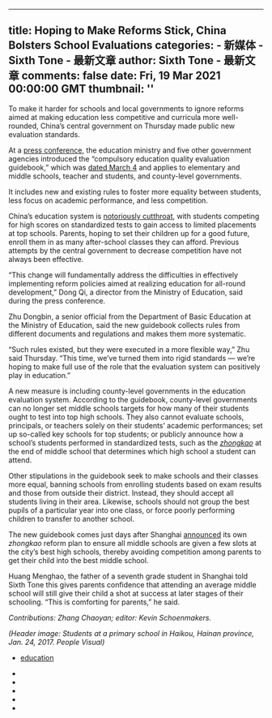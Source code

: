 
---
title: Hoping to Make Reforms Stick, China Bolsters School Evaluations
categories: 
    - 新媒体
    - Sixth Tone - 最新文章
author: Sixth Tone - 最新文章
comments: false
date: Fri, 19 Mar 2021 00:00:00 GMT
thumbnail: ''
---

<div>   
<p>To make it harder for schools and local governments to ignore reforms aimed at making education less competitive and curricula more well-rounded, China’s central government on Thursday made public new evaluation standards.</p><p></p><p>At a <a href="http://www.moe.gov.cn/fbh/live/2021/53013/mtbd/202103/t20210319_520952.html" target="_blank">press conference</a>, the education ministry and five other government agencies introduced the “compulsory education quality evaluation guidebook,” which was <a href="http://www.moe.gov.cn/srcsite/A06/s3321/202103/t20210317_520238.html" target="_blank">dated March 4</a> and applies to elementary and middle schools, teacher and students, and county-level governments.</p><p></p><p>It includes new and existing rules to foster more equality between students, less focus on academic performance, and less competition.</p><p>China’s education system is <a href="https://www.sixthtone.com/news/1006733/from-the-trenches-of-chinas-school-admission-wars%2C-a-bestseller" target="_blank">notoriously cutthroat</a>, with students competing for high scores on standardized tests to gain access to limited placements at top schools. Parents, hoping to set their children up for a good future, enroll them in as many after-school classes they can afford. Previous attempts by the central government to decrease competition have not always been effective.</p><p>“This change will fundamentally address the difficulties in effectively implementing reform policies aimed at realizing education for all-round development,” Dong Qi, a director from the Ministry of Education, said during the press conference.</p><p>Zhu Dongbin, a senior official from the Department of Basic Education at the Ministry of Education, said the new guidebook collects rules from different documents and regulations and makes them more systematic.</p><p>“Such rules existed, but they were executed in a more flexible way,” Zhu said Thursday. “This time, we’ve turned them into rigid standards — we’re hoping to make full use of the role that the evaluation system can positively play in education.”</p><p>A new measure is including county-level governments in the education evaluation system. According to the guidebook, county-level governments can no longer set middle schools targets for how many of their students ought to test into top high schools. They also cannot evaluate schools, principals, or teachers solely on their students’ academic performances; set up so-called key schools for top students; or publicly announce how a school’s students performed in standardized tests, such as the <em><a href="https://www.sixthtone.com/news/1003007/one-test-labels-30-million-chinese-kids-failures.-that-must-end" target="_blank">zhongkao</a></em> at the end of middle school that determines which high school a student can attend.</p><p>Other stipulations in the guidebook seek to make schools and their classes more equal, banning schools from enrolling students based on exam results and those from outside their district. Instead, they should accept all students living in their area. Likewise, schools should not group the best pupils of a particular year into one class, or force poorly performing children to transfer to another school.</p><p>The new guidebook comes just days after Shanghai <a href="https://www.thepaper.cn/newsDetail_forward_11731308" target="_blank">announced</a> its own <em>zhongkao</em> reform plan to ensure all middle schools are given a few slots at the city’s best high schools, thereby avoiding competition among parents to get their child into the best middle school.</p><p>Huang Menghao, the father of a seventh grade student in Shanghai told Sixth Tone this gives parents confidence that attending an average middle school will still give their child a shot at success at later stages of their schooling. “This is comforting for parents,” he said.</p><p><em>Contributions: Zhang Chaoyan; editor: Kevin Schoenmakers.</em></p><p><em>(Header image: Students at a primary school in Haikou, Hainan province, Jan. 24, 2017. People Visual)</em></p><ul class="list-unstyled topic-list-1">
                        <li class="175 first"><a href="https://www.sixthtone.com/topics/10138/education" class="btn btn-primary">education</a></li>
                            <!--
                          <li class="175 first"><a href="/topics/literature" class="btn btn-primary">literature</a></li>
                         <li class="146"><a href="/topics/gender" class="btn btn-primary">gender</a></li>
                         <li class="144 last"><a href="/topics/family" class="btn btn-primary">family</a></li>
                         -->
                    </ul>
                    <div class="sharing sharing-news visible-xs visible-sm">
                <ul class="list-unstyled social-links" data-share-desc="New guidebook forbids schools and governments from making education too competitive.">
                            <li class="fbBtn" onclick="addCounts('http://www.sixthtone.com/news/1007011/hoping-to-make-reforms-stick%2C-china-bolsters-school-evaluations',1)">
                                <a href="https://www.facebook.com/dialog/share?app_id=774535149382673&display=popup&href=http%3a%2f%2fwww.sixthtone.com%2fnews%2F1007011%2Fhoping-to-make-reforms-stick%2C-china-bolsters-school-evaluations&redirect_uri=http%3a%2f%2fwww.sixthtone.com%2fnews%2F1007011%2Fhoping-to-make-reforms-stick%2C-china-bolsters-school-evaluations" title="facebook"><span><span aria-hidden="true" class="noodle-icon-facebook 123 addShareContMobileCounts"></span></span></a></li>
                            <li class="twBtn" onclick="addCounts('http://www.sixthtone.com/news/1007011/hoping-to-make-reforms-stick%2C-china-bolsters-school-evaluations',2)">
                                <a href="https://www.sixthtone.com/news/1007011/" title="twitter" class="jiathis_button_twitter"><span aria-hidden="true" class="noodle-icon-twitter"></span></a></li>
                            <li class="gpBtn" onclick="addCounts('http://www.sixthtone.com/news/1007011/hoping-to-make-reforms-stick%2C-china-bolsters-school-evaluations',3)">
                                <a href="https://plus.google.com/share?url=http://www.sixthtone.com/news/1007011/hoping-to-make-reforms-stick%2C-china-bolsters-school-evaluations" title="GooglePlus" class="jiathis_button_googleplus"><span aria-hidden="true" class="noodle-icon-google"></span></a></li>
                            <li class="lkInBtn" onclick="addCounts('http://www.sixthtone.com/news/1007011/hoping-to-make-reforms-stick%2C-china-bolsters-school-evaluations',4)">
                                <a href="http://www.linkedin.com/shareArticle?mini=true&url=http://www.sixthtone.com/news/1007011/hoping-to-make-reforms-stick%2C-china-bolsters-school-evaluations&title=Hoping%20to%20Make%20Reforms%20Stick,%20China%20Bolsters%20School%20Evaluations" title="linkedin" class="jiathis_button_linkedin"><span aria-hidden="true" class="noodle-icon-linked"></span></a></li>
                            <li class="wecBtn" onclick="addCounts('http://www.sixthtone.com/news/1007011/hoping-to-make-reforms-stick%2C-china-bolsters-school-evaluations',5)">
                                <a href="javascript:;" title="Wechat" class="jiathis_button_weixin"><span aria-hidden="true" class="noodle-icon-wechat"></span></a></li>
                        </ul>
                    </div>
                    
                  
</div>
            